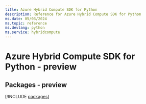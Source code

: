 ```yaml
---
title: Azure Hybrid Compute SDK for Python
description: Reference for Azure Hybrid Compute SDK for Python
ms.date: 05/03/2024
ms.topic: reference
ms.devlang: python
ms.service: hybridcompute
---
```

# Azure Hybrid Compute SDK for Python - preview
## Packages - preview
[!INCLUDE [packages](hybrid-compute-index.md)]